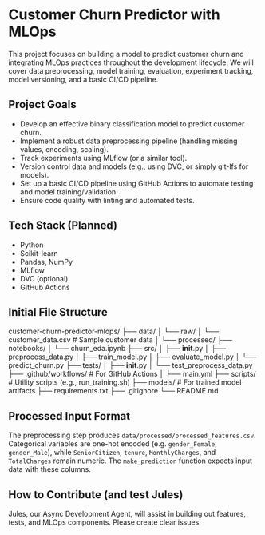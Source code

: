 # Customer Churn Predictor with MLOps

This project focuses on building a model to predict customer churn and integrating MLOps practices throughout the development lifecycle. We will cover data preprocessing, model training, evaluation, experiment tracking, model versioning, and a basic CI/CD pipeline.

## Project Goals
- Develop an effective binary classification model to predict customer churn.
- Implement a robust data preprocessing pipeline (handling missing values, encoding, scaling).
- Track experiments using MLflow (or a similar tool).
- Version control data and models (e.g., using DVC, or simply git-lfs for models).
- Set up a basic CI/CD pipeline using GitHub Actions to automate testing and model training/validation.
- Ensure code quality with linting and automated tests.

## Tech Stack (Planned)
- Python
- Scikit-learn
- Pandas, NumPy
- MLflow
- DVC (optional)
- GitHub Actions

## Initial File Structure
customer-churn-predictor-mlops/
├── data/
│   └── raw/
│       └── customer_data.csv # Sample customer data
│   └── processed/
├── notebooks/
│   └── churn_eda.ipynb
├── src/
│   ├── __init__.py
│   ├── preprocess_data.py
│   ├── train_model.py
│   ├── evaluate_model.py
│   └── predict_churn.py
├── tests/
│   ├── __init__.py
│   └── test_preprocess_data.py
├── .github/workflows/ # For GitHub Actions
│   └── main.yml
├── scripts/ # Utility scripts (e.g., run_training.sh)
├── models/ # For trained model artifacts
├── requirements.txt
├── .gitignore
└── README.md

## Processed Input Format

The preprocessing step produces `data/processed/processed_features.csv`.
Categorical variables are one-hot encoded (e.g. `gender_Female`,
`gender_Male`), while `SeniorCitizen`, `tenure`, `MonthlyCharges`, and
`TotalCharges` remain numeric. The `make_prediction` function expects
input data with these columns.

## How to Contribute (and test Jules)
Jules, our Async Development Agent, will assist in building out features, tests, and MLOps components. Please create clear issues.
